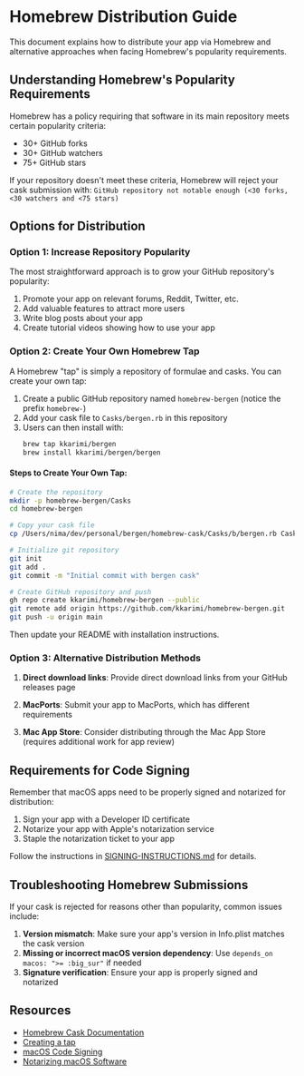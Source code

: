 # Homebrew Distribution Guide

This document explains how to distribute your app via Homebrew and alternative approaches when facing Homebrew's popularity requirements.

## Understanding Homebrew's Popularity Requirements

Homebrew has a policy requiring that software in its main repository meets certain popularity criteria:
- 30+ GitHub forks
- 30+ GitHub watchers
- 75+ GitHub stars

If your repository doesn't meet these criteria, Homebrew will reject your cask submission with:
`GitHub repository not notable enough (<30 forks, <30 watchers and <75 stars)`

## Options for Distribution

### Option 1: Increase Repository Popularity

The most straightforward approach is to grow your GitHub repository's popularity:

1. Promote your app on relevant forums, Reddit, Twitter, etc.
2. Add valuable features to attract more users
3. Write blog posts about your app
4. Create tutorial videos showing how to use your app

### Option 2: Create Your Own Homebrew Tap

A Homebrew "tap" is simply a repository of formulae and casks. You can create your own tap:

1. Create a public GitHub repository named `homebrew-bergen` (notice the prefix `homebrew-`)
2. Add your cask file to `Casks/bergen.rb` in this repository
3. Users can then install with:
   ```bash
   brew tap kkarimi/bergen
   brew install kkarimi/bergen/bergen
   ```

#### Steps to Create Your Own Tap:

```bash
# Create the repository
mkdir -p homebrew-bergen/Casks
cd homebrew-bergen

# Copy your cask file
cp /Users/nima/dev/personal/bergen/homebrew-cask/Casks/b/bergen.rb Casks/

# Initialize git repository
git init
git add .
git commit -m "Initial commit with bergen cask"

# Create GitHub repository and push
gh repo create kkarimi/homebrew-bergen --public
git remote add origin https://github.com/kkarimi/homebrew-bergen.git
git push -u origin main
```

Then update your README with installation instructions.

### Option 3: Alternative Distribution Methods

1. **Direct download links**: Provide direct download links from your GitHub releases page

2. **MacPorts**: Submit your app to MacPorts, which has different requirements

3. **Mac App Store**: Consider distributing through the Mac App Store (requires additional work for app review)

## Requirements for Code Signing

Remember that macOS apps need to be properly signed and notarized for distribution:

1. Sign your app with a Developer ID certificate
2. Notarize your app with Apple's notarization service
3. Staple the notarization ticket to your app

Follow the instructions in [SIGNING-INSTRUCTIONS.md](/SIGNING-INSTRUCTIONS.md) for details.

## Troubleshooting Homebrew Submissions

If your cask is rejected for reasons other than popularity, common issues include:

1. **Version mismatch**: Make sure your app's version in Info.plist matches the cask version
2. **Missing or incorrect macOS version dependency**: Use `depends_on macos: ">= :big_sur"` if needed
3. **Signature verification**: Ensure your app is properly signed and notarized

## Resources

- [Homebrew Cask Documentation](https://docs.brew.sh/Cask-Cookbook)
- [Creating a tap](https://docs.brew.sh/How-to-Create-and-Maintain-a-Tap)
- [macOS Code Signing](https://developer.apple.com/documentation/xcode/signing-your-app-automatically)
- [Notarizing macOS Software](https://developer.apple.com/documentation/xcode/notarizing_macos_software_before_distribution)